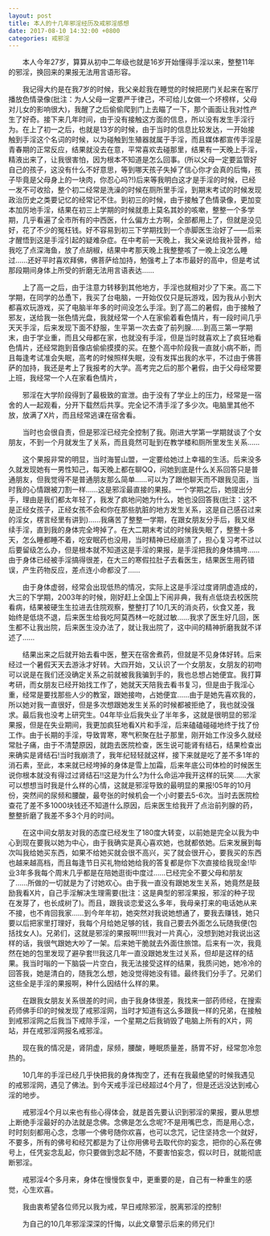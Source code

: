 ```yaml
---
layout: post
title: 本人的十几年邪淫经历及戒邪淫感想
date: 2017-08-10 14:32:00 +0800
categories: 戒邪淫
---
```


　　本人今年27岁，算算从初中二年级也就是16岁开始懂得手淫以来，整整11年的邪淫，换回来的果报无法用言语形容。
　　我记得大约是在我7岁的时候，我父亲趁我在睡觉的时候把房门关起来在客厅播放色情录像(批注：为人父母一定要严于律己，不可给儿女做一个坏榜样，父母对儿女的影响很大)，我醒了之后偷偷爬到门上去瞄了一下，那个画面让我对性产生了好奇。接下来几年时间，由于没有接触这方面的信息，所以没有发生手淫行为。在上了初一之后，也就是13岁的时候，由于当时的信息比较发达，一开始接触到手淫这个名词的时候，以为碰触到生殖器就属于手淫，而且媒体都宣传手淫是青春期的正常反应，结果就没去在意，平常喜欢去碰那里，结果有一天晚上手淫，精液出来了，让我很害怕，因为根本不知道是怎么回事。(所以父母一定要监管好自己的孩子，这没有什么不好意思，等到哪天孩子失掉了信心你才会真的后悔，孩子毕竟是父母身上的一块肉，你忍心吗?!)后来等我明白这才是手淫的时候，已经一发不可收拾，整个初二经常是洗澡的时候在厕所里手淫，到期末考试的时候发现政治历史之类要记忆的经常记不住。到初三的时候，由于接触了色情录像，更加变本加厉地手淫，结果在初三上学期的时候就患上莫名其妙的咳嗽，整整一个多学期，几乎看遍了全市所有的中西医，什么偏方土方啊，全部都用上了，但就是没见好，花了不少的冤枉钱。好不容易到初三下学期找到一个赤脚医生治好了——后来才醒悟到这是手淫引起的疑难杂症。在中考前一天晚上，我父亲说给我补营养，给我吃了点深海鱼，放了点胡椒，结果中考那天晚上我整整咳了一晚上没怎么睡过……还好平时喜欢拜佛，佛菩萨给加持，勉强考上了本市最好的高中，但是考试那段期间身体上所受的折磨无法用言语表达……
　　上了高一之后，由于注意力转移到其他地方，手淫也就相对少了下来。高二下学期，在同学的怂恿下，我买了台电脑，一开始仅仅只是玩游戏，因为我从小到大都喜欢玩游戏，买了电脑半年多的时间没怎么手淫。到了高二的暑假，由于接触了邪友，送给我一张色情光盘，我就经常一个人在家偷着看色情片，有一段时间几乎天天手淫，后来发现下面不舒服，生平第一次去查了前列腺……到高三第一学期末，由于学业重，而且父母都在家，也就没有手淫，但是当时就喜欢上了疯狂地看色情片，还经常跑到音像店偷偷摸摸的买。在整个高中阶段我一直就小病不断，而且每逢考试准会失眠，高考的时候照样失眠，没有发挥出我的水平，不过由于佛菩萨的加持，我还是考上了我报考的大学。高考完之后的那个暑假，由于父母经常要上班，我经常一个人在家看色情片，
　　邪淫在大学阶段得到了最极致的宣泄。由于没有了学业上的压力，经常是一宿舍的人一起观看，分开下载然后共享。完全记不清手淫了多少次。电脑里其他不放，放满了X片，而且经常逃课在宿舍看。
　　当时也会很自责，但是邪淫已经完全控制了我。刚进大学第一学期就谈了个女朋友，不到一个月就发生了关系，而且竟然可耻到在教学楼和厕所里发生关系……
　　这个果报非常的明显，当时海誓山盟，一定要给她过上幸福的生活。后来没多久就发现她有一男性知己，每天晚上都在聊QQ，问她到底是什么关系回答只是普通朋友，但我觉得不是普通朋友那么简单……可以为了跟他聊天而不跟我见面，当时我的心情跟被刀割一样……这是邪淫最直接的果报。一个学期之后，她提出分手，理由是我们都太年轻了，我发了疯地问她为什么，她也没回答我(批注：这不是正经女孩子，正经女孩不会和你在那些肮脏的地方发生关系，这是自己感召过来的淫女，楞言经里有讲到)……我痛苦了整整一学期，在跟女朋友分手后，我又继续手淫，直到我的身体完全垮掉了。在大二期末考试的时候我失眠了，整整十多天，怎么睡都睡不着，吃安眠药也没用，当时精神已经崩溃了，担心复习考不过以后要留级怎么办，但是根本就不知道这是手淫的果报，是手淫把我的身体搞垮……由于身体已经被手淫搞得很差，在大三的寒假拉肚子去看医生，结果医生用药错误，产生药物反应，差点连小命都没了……
　　由于身体虚弱，经常会出现低热的情况，实际上这是手淫过度肾阴虚造成的，大三的下学期，2003年的时候，刚好赶上全国上下闹非典，我有点低烧去校医院看病，结果被硬生生拉进去住院观察，整整打了10几天的消炎药，伙食又差，我始终是低烧不退，后来医生给我吃阿莫西林一吃就过敏……我求了医生好几回，医生都不让我出院，后来医生没办法了，就让我出院了，这中间的精神折磨我就不详述了……
　　结果出来之后就开始去看中医，整天在宿舍煮药，但就是不见身体好转。后来经过一个暑假天天去游泳才好转。大四开始，又认识了一个女朋友，女朋友的初吻可以说是在我们还没确定关系之前就被我我骗到手的，我也总想占她便宜。我打算考研，而女朋友已经开始找工作了，她就天天陪我去看书复习，但是由于我淫心重，经常是要找那些人少的教室，跟她接吻，占她便宜……由于是她先喜欢我的，所以她对我一直很好，但是多次想跟她发生关系的时候都被拒绝了，我也就没强求。最后我也没考上研究生。04年毕业后我失业了半年多，这就是很明显的邪淫果报，但是在失业期间，我更加疯狂地看X片和手淫，后来磕磕碰碰地终于找了份工作。由于长期的手淫，导致胃寒，寒气积聚在肚子那里，刚开始工作没多久就经常肚子痛，由于不清楚原因，就跑去医院检查，医生说可能肾有结石，结果检查出来确实是肾结石!当时我崩溃了，我年纪轻轻就这样，接下来就是吃了差不多1年的消石素，至此，本来就已经垮掉的身体是雪上加霜，后来年底公司体检的时候医生说你根本就没有得过过肾结石!!这是为什么?为什么命运冲我开这样的玩笑……大家可以想想当时我是什么样的心情，这就是邪淫导致的最明显的果报!05年的10月份，突然间的尿频和腰酸，最夸张的时候机会一个小时要去5-6次。当时去医院检查花了差不多1000块钱还不知道什么原因，后来医生给我开了点治前列腺的药，整整折磨了我差不多3个月的时间。
　　在这中间女朋友对我的态度已经发生了180度大转变，以前她是完全以我为中心到现在要我以她为中心，由于我确实是真心喜欢她，也就都依她。后来发展到每次叫我给她买东西，如果不给她买就会很不高兴，买了就会很开心，要我买的东西也越来越高档，而且每逢节日买礼物给她给我的答复都是你下次直接给我现金!毕业3年多我每个周末几乎都是在陪她逛街中度过……已经完全不要父母和朋友了……所做的一切就是为了讨她欢心。由于我一直没有跟她发生关系，她竟然是鼓励我看X片，自己手淫解决生理需要(批注：这是典型的邪淫果报，邪淫的种子现在发芽了，也长成树了)。而且，跟我谈恋爱这么多年，我母亲打来的电话她从来不接，也不肯回我家……到今年年初，她突然对我说她想通了，要我去赚钱，她只要以后把家里打理好，我每个月给她足够的钱，我自己要去外面怎么玩随我便(包括找女人)。兄弟们，这就是邪淫的果报啊!!!!!我对一片真心，没想到她对我说出这样的话，我很气跟她大吵了一架。后来她干脆就去外面住旅馆。后来有一次，我竟然在她的包里发现了避孕套!!!我这几年一直没跟她发生过关系，但却是这样的结果。我当时嗡的一下脑袋一片空白，我无法接受这样的结果，我质问她，她冷冷的回答我，她是清白的，随我怎么想，她没觉得她没有错。最终我们分手了。兄弟们这些全是手淫的果报啊，种什么因结什么样的果。
　　在跟我女朋友关系很差的时间，由于我身体很差，我找来一部药师经，在搜索药师佛手印的时候发现了戒邪淫网，当时才知道有这么多跟我一样的兄弟，在接触到戒邪淫网之后我当下戒除手淫，一个星期之后我销毁了电脑上所有的X片，网站，并在戒邪淫网报名戒邪淫。
　　现在我的情况是，肾阴虚，尿频，腰酸，睡眠质量差，肠胃不好，经常忽冷忽热的。
　　10几年的手淫已经几乎快把我的身体掏空了，还有在我最绝望的时候我遇见的戒邪淫网，遇见了佛法。到今天戒手淫已经超过4个月了，但是还远没达到戒心淫的地步。
　　戒邪淫4个月以来也有些心得体会，就是首先要认识到邪淫的果报，要从思想上断绝手淫最好的办法就是念佛。念佛是怎么念呢?不是用嘴巴念，而是用心念，时时刻刻都用心念，念哪一个佛号随你欢喜，也可以念咒，记住坚持念一个就好，不要多，所有的佛号和经咒都是为了让你用佛号去取代你的妄念，把你的心系在佛号上，任凭妄念乱起，你只要做到念起不随，不要害怕妄念，假以时日，就能彻底断邪淫。
　　戒邪淫4个多月来，身体在慢慢恢复中，更重要的是，自己有一种重生的感觉，心生欢喜。
　　我由衷希望各位师兄以我为戒，早日戒除邪淫，脱离邪淫的控制!
　　为自己的10几年邪淫深深的忏悔，以此文章警示后来的师兄们!